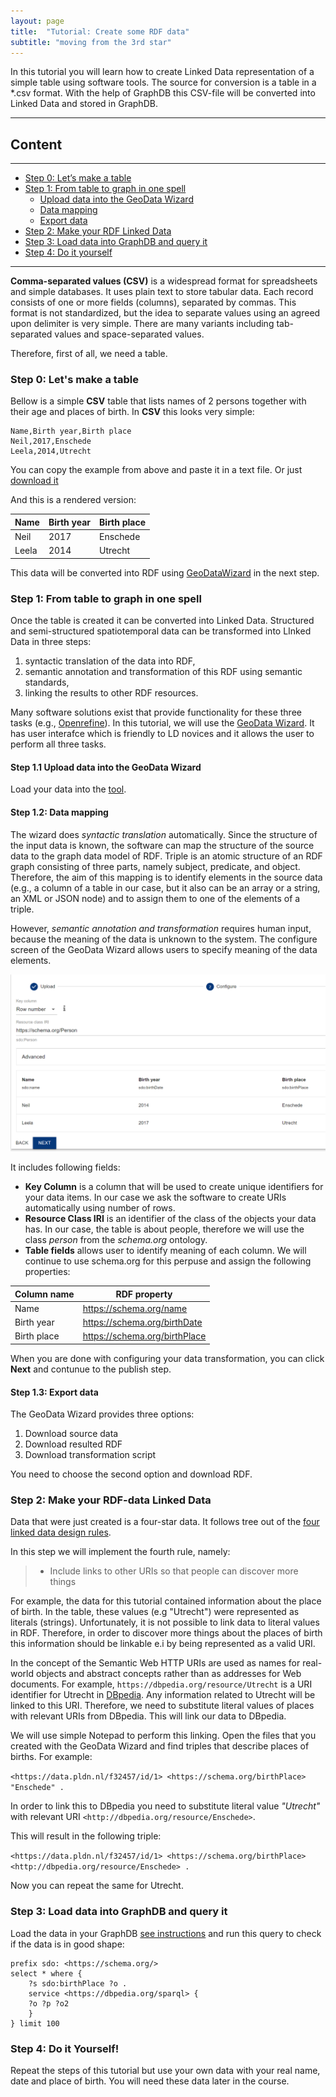 ```yaml
---
layout: page
title:  "Tutorial: Create some RDF data"
subtitle: "moving from the 3rd star"
---
```


In this tutorial you will learn how to create Linked Data representation of a 
simple table using software tools.
The source for conversion is a table in a *.csv format. With the help of GraphDB this CSV-file 
will be converted into Linked Data and stored in GraphDB.

--------------

## Content
---

- [Step 0: Let’s make a table](#step0)
- [Step 1: From table to graph in one spell](#step1)
  - [Upload data into the GeoData Wizard](#step1.1)
  - [Data mapping](#step1.2)
  - [Export data](#step1.3)
- [Step 2: Make your RDF Linked Data](#step2)
- [Step 3: Load data into GraphDB and query it](#step3)
- [Step 4: Do it yourself](#step4)

---------------

**Comma-separated values (CSV)** is a widespread format for spreadsheets and simple databases.
It uses plain text to store tabular data. Each record consists of one or more fields (columns),
separated by commas. This format is not standardized, but the idea to separate values using an agreed
upon delimiter is very simple. There are many variants including tab-separated values and
space-separated values.

Therefore, first of all, we need a table.

### Step 0: Let's make a table <a name="step0"></a>

Bellow is a simple **CSV** table that lists names of 2 persons together with their age and places of birth.
In **CSV** this looks very simple:

``` csv
Name,Birth year,Birth place
Neil,2017,Enschede
Leela,2014,Utrecht
```

You can copy the example from above and paste it in a text file. 
Or just [download it](https://1drv.ms/u/s!Ah2_2X7uyAX5iNhG5jxgU27tPh19Bw)

And this is a rendered version:

| Name | Birth year | Birth place |
| ---- |------------|---------------------------|
| Neil | 2017       | Enschede                  |
| Leela | 2014       | Utrecht                   |

This data will be converted into RDF using [GeoDataWizard](https://labs.kadaster.nl/innovatie/geodatawizard/demonstrator/) in the next step.
 
### Step 1: From table to graph in one spell <a name="step1"></a>

Once the table is created it can be converted into Linked Data.
Structured and semi-structured spatiotemporal
data can be transformed into LInked Data in three steps:
1. syntactic translation of the data into RDF,
2. semantic annotation and transformation of this RDF using semantic standards, 
3. linking the results to other RDF resources.

Many software solutions exist that provide functionality for these three tasks (e.g., [Openrefine](https://openrefine.org/)). 
In this tutorial, we will use the [GeoData Wizard](https://labs.kadaster.nl/innovatie/geodatawizard/demonstrator/).
It has user interafce which is friendly to LD novices and it allows the user to perform all three tasks. 

#### Step 1.1 Upload data into the GeoData Wizard <a name="step1.1"></a>

Load your data into the [tool](https://labs.kadaster.nl/innovatie/geodatawizard/demonstrator/). 

#### Step 1.2: Data mapping  <a name="step3"></a> 

The wizard does _syntactic translation_ automatically.
Since the structure of the input data is known, the software can map the structure of the source data to the graph data model of RDF.
Triple is an atomic structure of an RDF graph consisting of three parts, namely subject, predicate, and object. 
Therefore, the aim of this mapping is to identify elements in the source data 
(e.g., a column of a table in our case, but it also can be an array or a string, an XML or JSON node)
and to assign them to one of the elements of a triple. 

However, _semantic annotation and transformation_ requires human input, 
because the meaning of the data is unknown to the system. 
The configure screen of the GeoData Wizard allows users to specify meaning of the data elements. 

<img src="gdw_mapping.png" alt="GDW mapping">

It includes following fields: 

- **Key Column** is a column that will be used to create unique identifiers for your data items. In our case we ask the software to create URIs automatically using number of rows. 
- **Resource Class IRI** is an identifier of the class of the objects your data has. In our case, the table is about people, therefore we will use the class _person_ from the _schema.org_ ontology. 
- **Table fields** allows user to identify meaning of each column. We will continue to use schema.org for this perpuse and assign the following properties: 

| Column name | RDF property                  |
|-------------|-------------------------------|
| Name        | https://schema.org/name       |
| Birth year  | https://schema.org/birthDate  |
| Birth place | https://schema.org/birthPlace |

When you are done with configuring your data transformation, you can click **Next** and contunue to the publish step. 

#### Step 1.3: Export data  <a name="step3"></a>

The GeoData Wizard provides three options:
1. Download source data
2. Download resulted RDF
3. Download transformation script

You need to choose the second option and download RDF. 

### Step 2: Make your RDF-data Linked Data <a name="step4"></a>

Data that were just created is a four-star data. 
It follows tree out of the [four linked data design rules](https://www.w3.org/DesignIssues/LinkedData.html).

In this step we will implement the fourth rule, namely:

> - Include links to other URIs so that people can discover more things

For example, the data for this tutorial contained information about the place of birth. 
In the table, these values (e.g "Utrecht") were represented as literals (strings). Unfortunately, 
it is not possible to link data to literal values in RDF. 
Therefore, in order to discover more things about
 the places of birth this information should be linkable e.i by being represented as a valid URI.
 
 In the concept of the Semantic Web HTTP URIs are used as names for real-world objects and abstract concepts
 rather than as addresses for Web documents. 
 For example, `https://dbpedia.org/resource/Utrecht` is a URI identifier for Utrecht 
 in [DBpedia](https://dbpedia.org/). 
 Any information related to Utrecht will be linked to this URI. 
 Therefore, we need to substitute literal values of places with relevant URIs from DBpedia. 
 This will link our data to DBpedia. 
 
We will use simple Notepad to perform this linking. 
Open the files that you created with the GeoData Wizard and find triples that describe places of births. For example: 

``<https://data.pldn.nl/f32457/id/1> <https://schema.org/birthPlace> "Enschede" .``

In order to link this to DBpedia you need to substitute literal value _"Utrecht"_ with relevant URI ``<http://dbpedia.org/resource/Enschede>``.

This will result in the following triple:

``<https://data.pldn.nl/f32457/id/1> <https://schema.org/birthPlace> <http://dbpedia.org/resource/Enschede> .``

Now you can repeat the same for Utrecht.

### Step 3: Load data into GraphDB and query it <a name="step3"></a>

Load the data in your GraphDB [see instructions](https://graphdb.ontotext.com/documentation/10.2/getting-started.html#load-your-data) and run this query to check if the data is in good shape:

```` sparql
prefix sdo: <https://schema.org/>
select * where { 
	?s sdo:birthPlace ?o .
    service <https://dbpedia.org/sparql> {
    ?o ?p ?o2
    }
} limit 100 
````

### Step 4: Do it Yourself! <a name="step4"></a>

Repeat the steps of this tutorial but use your own data with your real name, date and place of birth. 
You will need these data later in the course. 
